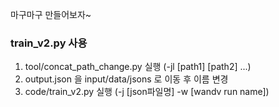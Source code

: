 마구마구 만들어보자~

### train_v2.py 사용
1. tool/concat_path_change.py 실행 (-jl [path1] [path2] ...)
2. output.json 을 input/data/jsons 로 이동 후 이름 변경
3. code/train_v2.py 실행 (-j [json파일명] -w [wandv run name])